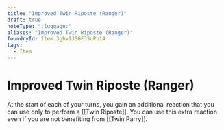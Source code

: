 ```yaml
---
title: "Improved Twin Riposte (Ranger)"
draft: true
noteType: ":luggage:"
aliases: "Improved Twin Riposte (Ranger)"
foundryId: Item.3gbvIJSGF3SuPb14
tags:
  - Item
---
```


# Improved Twin Riposte (Ranger)

At the start of each of your turns, you gain an additional reaction that you can use only to perform a [[Twin Riposte]]. You can use this extra reaction even if you are not benefiting from [[Twin Parry]].

